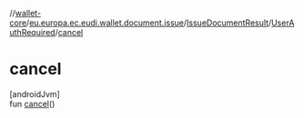//[wallet-core](../../../../index.md)/[eu.europa.ec.eudi.wallet.document.issue](../../index.md)/[IssueDocumentResult](../index.md)/[UserAuthRequired](index.md)/[cancel](cancel.md)

# cancel

[androidJvm]\
fun [cancel](cancel.md)()
